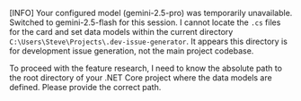 ﻿[INFO] Your configured model (gemini-2.5-pro) was temporarily unavailable. Switched to gemini-2.5-flash for this session.
I cannot locate the `.cs` files for the card and set data models within the current directory `C:\Users\Steve\Projects\.dev-issue-generator`. It appears this directory is for development issue generation, not the main project codebase.

To proceed with the feature research, I need to know the absolute path to the root directory of your .NET Core project where the data models are defined. Please provide the correct path.
